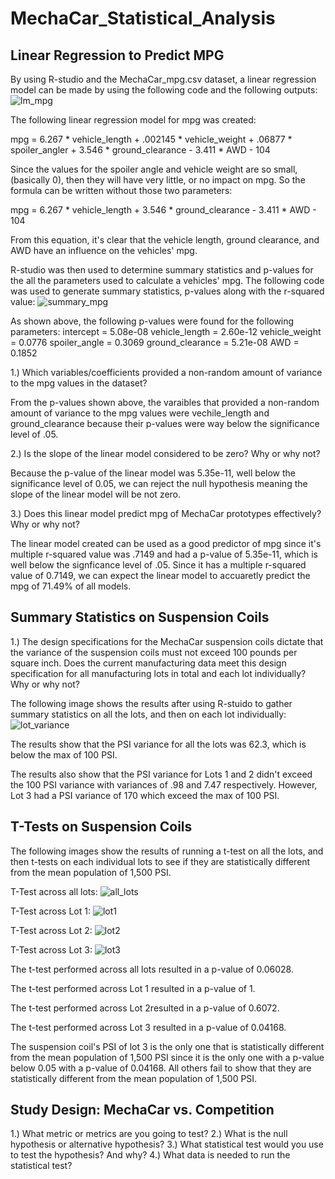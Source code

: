 # MechaCar_Statistical_Analysis


## Linear Regression to Predict MPG

By using R-studio and the MechaCar_mpg.csv dataset, a linear regression model can be made by using the following code and the following outputs: 
![lm_mpg](https://user-images.githubusercontent.com/75760493/115299769-d89d1580-a124-11eb-8ef1-632a006c921f.PNG)

The following linear regression model for mpg was created:

mpg = 6.267 * vehicle_length + .002145 * vehicle_weight + .06877 * spoiler_angler + 3.546 * ground_clearance - 3.411 * AWD - 104

Since the values for the spoiler angle and vehicle weight are so small, (basically 0), then they will have very little, or no impact on mpg. So the formula can be written without those two parameters:

mpg = 6.267 * vehicle_length + 3.546 * ground_clearance - 3.411 * AWD - 104

From this equation, it's clear that the vehicle length, ground clearance, and AWD have an influence on the vehicles' mpg.

R-studio was then used to determine summary statistics and p-values for the all the parameters used to calculate a vehicles' mpg. The following code was used to generate summary statistics, p-values along with the r-squared value:
![summary_mpg](https://user-images.githubusercontent.com/75760493/115380463-361e7a00-a198-11eb-9ab3-897fe9da9035.PNG)

As shown above, the following p-values were found for the following parameters:
intercept = 5.08e-08
vehicle_length = 2.60e-12
vehicle_weight = 0.0776
spoiler_angle = 0.3069
ground_clearance = 5.21e-08
AWD = 0.1852

1.) Which variables/coefficients provided a non-random amount of variance to the mpg values in the dataset?

From the p-values shown above, the varaibles that provided a non-random amount of variance to the mpg values were vechile_length and ground_clearance because their p-values were way below the significance level of .05. 

2.) Is the slope of the linear model considered to be zero? Why or why not?

Because the p-value of the linear model was 5.35e-11, well below the significance level of 0.05, we can reject the null hypothesis meaning the slope of the linear model will be not zero.

3.) Does this linear model predict mpg of MechaCar prototypes effectively? Why or why not? 

The linear model created can be used as a good predictor of mpg since it's multiple r-squared value was .7149 and had a p-value of 5.35e-11, which is well below the signficance level of .05. Since it has a multiple r-squared value of 0.7149, we can expect the linear model to accuaretly predict the mpg of 71.49% of all models.


## Summary Statistics on Suspension Coils

1.) The design specifications for the MechaCar suspension coils dictate that the variance of the suspension coils must not exceed 100 pounds per square inch. Does the current manufacturing data meet this design specification for all manufacturing lots in total and each lot individually? Why or why not?

The following image shows the results after using R-stuido to gather summary statistics on all the lots, and then on each lot individually:
![lot_variance](https://user-images.githubusercontent.com/75760493/115384512-c19a0a00-a19c-11eb-9270-dfeedbc30034.PNG)

The results show that the PSI variance for all the lots was 62.3, which is below the max of 100 PSI. 

The results also show that the PSI variance for Lots 1 and 2 didn't exceed the 100 PSI variance with variances of .98 and 7.47 respectively. However, Lot 3 had a PSI variance of 170 which exceed the max of 100 PSI. 


## T-Tests on Suspension Coils

The following images show the results of running a t-test on all the lots, and then t-tests on each individual lots to see if they are statistically different from the mean population of 1,500 PSI.

T-Test across all lots:
![all_lots](https://user-images.githubusercontent.com/75760493/115387514-6f5ae800-a1a0-11eb-9c72-53c1738b8f6f.PNG)

T-Test across Lot 1:
![lot1](https://user-images.githubusercontent.com/75760493/115387571-826db800-a1a0-11eb-9231-3edc3277559d.PNG)

T-Test across Lot 2:
![lot2](https://user-images.githubusercontent.com/75760493/115387630-91546a80-a1a0-11eb-8dce-05ff4b05f5ae.PNG)

T-Test across Lot 3:
![lot3](https://user-images.githubusercontent.com/75760493/115387694-9f09f000-a1a0-11eb-85de-1d7017190f04.PNG)

The t-test performed across all lots resulted in a p-value of 0.06028.

The t-test performed across Lot 1 resulted in a p-value of 1.

The t-test performed across Lot 2resulted in a p-value of 0.6072.

The t-test performed across Lot 3 resulted in a p-value of 0.04168.

The suspension coil's PSI of lot 3 is the only one that is statistically different from the mean population of 1,500 PSI since it is the only one with a p-value below 0.05 with a p-value of 0.04168. All others fail to show that they are statistically different from the mean population of 1,500 PSI.


## Study Design: MechaCar vs. Competition

1.) What metric or metrics are you going to test?
2.) What is the null hypothesis or alternative hypothesis? 
3.) What statistical test would you use to test the hypothesis? And why?
4.) What data is needed to run the statistical test?
